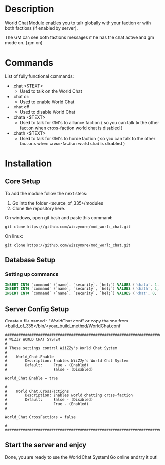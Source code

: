 # Description
World Chat Module enables you to talk globally with your faction or with both factions (if enabled by server).

The GM can see both factions messages if he has the chat active and gm mode on. (.gm on)
# Commands
List of fully functional commands:
* .chat <$TEXT>
  - Used to talk on the World Chat
* .chat on
  - Used to enable World Chat
* .chat off
  - Used to disable World Chat
* .chata <$TEXT>
  - Used to talk for GM's to alliance faction ( so you can talk to the other faction when cross-faction world chat is disabled )
* .chath <$TEXT>
  - Used to talk for GM's to horde faction ( so you can talk to the other factions when cross-faction world chat is disabled )
  
# Installation
## Core Setup

To add the module follow the next steps:
1. Go into the folder <source_of_335>/modules
2. Clone the repository here.

On windows, open git bash and paste this command:
```
git clone https://github.com/wizzymore/mod_world_chat.git
```
On linux:

```
git clone https://github.com/wizzymore/mod_world_chat.git
```

## Database Setup
### Setting up commands
```sql
INSERT INTO `command` (`name`, `security`, `help`) VALUES ('chata', 1, 'Syntax: .chata $text - To speak as a GM only to Alliance');
INSERT INTO `command` (`name`, `security`, `help`) VALUES ('chath', 1, 'Syntax: .chath $text - To speak as a GM only to Horde');
INSERT INTO `command` (`name`, `security`, `help`) VALUES ('chat', 0, 'Syntax: .chat $text\n.chat on To show World Chat\n.chat off To hide World Chat');
```

## Server Config Setup
Create a file named : "WorldChat.conf" or copy the one from <build_of_335>/bin/<your_build_method/WorldChat.conf
```
###################################################################################################
# WIZZY WORLD CHAT SYSTEM
#
# These settings control WiiZZy's World Chat System
#
#    World_Chat.Enable
#        Description: Enables WiiZZy's World Chat System
#        Default:     True - (Enabled)
#                     False - (Disabled)

World_Chat.Enable = true

#
#    World_Chat.CrossFactions
#        Description: Enables world chatting cross-faction
#        Default:     False - (Disabled)
#                     True - (Enabled)
#

World_Chat.CrossFactions = false

#
###################################################################################################
```
## Start the server and enjoy
Done, you are ready to use the World Chat System! Go online and try it out!
